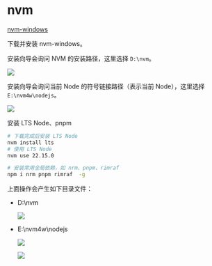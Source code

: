 # nvm

[nvm-windows](https://github.com/coreybutler/nvm-windows)

下载并安装 nvm-windows。

安装向导会询问 NVM 的安装路径，这里选择 `D:\nvm`。

![](https://image.newarea.site/2025-04-27_22-34-55.png)

安装向导会询问当前 Node 的符号链接路径（表示当前 Node），这里选择 `E:\nvm4w\nodejs`。

![](https://image.newarea.site/2025-04-27_22-37-03.png)

安装 LTS Node、pnpm

```sh
# 下载完成后安装 LTS Node
nvm install lts
# 使用 LTS Node
nvm use 22.15.0

# 安装常用全局依赖，如 nrm、pnpm、rimraf
npm i nrm pnpm rimraf  -g
```

上面操作会产生如下目录文件：

- D:\nvm

  ![](https://image.newarea.site/2025-05-07_00-14-41.png)

- E:\nvm4w\nodejs

  ![](https://image.newarea.site/2025-05-07_00-23-20.png)

  ![](https://image.newarea.site/2025-05-07_00-28-44.png)
